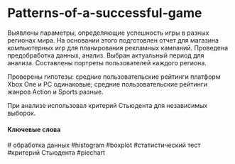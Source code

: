 # Patterns-of-a-successful-game

Выявлены параметры, определяющие успешность игры в разных регионах мира. На основании этого подготовлен отчет для магазина компьютерных игр для планирования рекламных кампаний. Проведена предобработка данных, анализ. Выбран актуальный период для анализа. Составлены портреты пользователей каждого региона. 

Проверены гипотезы: 
средние пользовательские рейтинги платформ Xbox One и PC одинаковые; 
средние пользовательские рейтинги жанров Action и Sports разные. 

При анализе использовал критерий Стьюдента для независимых выборок.

<h4 align="left">Ключевые слова</h4>
# обработка данных #histogram #boxplot #статистический тест #критерий Стьюдента #piechart
</div></code></pre>
